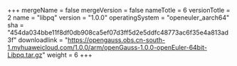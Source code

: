 +++
mergeName = false
mergeVersion = false
nameTotle = 6
versionTotle = 2
name = "libpq"
version = "1.0.0"
operatingSystem = "openeuler_aarch64"
sha = "454da034bbe11f8df0db908ca5ef07d3ff5d2e5ddfc48773ac6f35e4a813ad3f"
downloadlink = "https://opengauss.obs.cn-south-1.myhuaweicloud.com/1.0.0/arm/openGauss-1.0.0-openEuler-64bit-Libpq.tar.gz"
weight =  6
+++